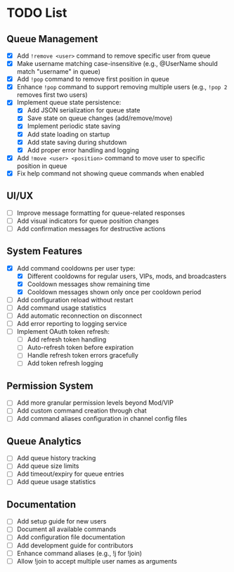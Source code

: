 # TODO List

## Queue Management
- [x] Add `!remove <user>` command to remove specific user from queue
- [x] Make username matching case-insensitive (e.g., @UserName should match "username" in queue)
- [x] Add `!pop` command to remove first position in queue
- [x] Enhance `!pop` command to support removing multiple users (e.g., `!pop 2` removes first two users)
- [x] Implement queue state persistence:
  - [x] Add JSON serialization for queue state
  - [x] Save state on queue changes (add/remove/move)
  - [x] Implement periodic state saving
  - [x] Add state loading on startup
  - [x] Add state saving during shutdown
  - [x] Add proper error handling and logging
- [x] Add `!move <user> <position>` command to move user to specific position in queue
- [x] Fix help command not showing queue commands when enabled

## UI/UX
- [ ] Improve message formatting for queue-related responses
- [ ] Add visual indicators for queue position changes
- [ ] Add confirmation messages for destructive actions

## System Features
- [x] Add command cooldowns per user type:
  - [x] Different cooldowns for regular users, VIPs, mods, and broadcasters
  - [x] Cooldown messages show remaining time
  - [x] Cooldown messages shown only once per cooldown period
- [ ] Add configuration reload without restart
- [ ] Add command usage statistics
- [ ] Add automatic reconnection on disconnect
- [ ] Add error reporting to logging service
- [ ] Implement OAuth token refresh:
  - [ ] Add refresh token handling
  - [ ] Auto-refresh token before expiration
  - [ ] Handle refresh token errors gracefully
  - [ ] Add token refresh logging

## Permission System
- [ ] Add more granular permission levels beyond Mod/VIP
- [ ] Add custom command creation through chat
- [ ] Add command aliases configuration in channel config files

## Queue Analytics
- [ ] Add queue history tracking
- [ ] Add queue size limits
- [ ] Add timeout/expiry for queue entries
- [ ] Add queue usage statistics

## Documentation
- [ ] Add setup guide for new users
- [ ] Document all available commands
- [ ] Add configuration file documentation
- [ ] Add development guide for contributors
- [ ] Enhance command aliases (e.g., !j for !join)
- [ ] Allow !join to accept multiple user names as arguments 